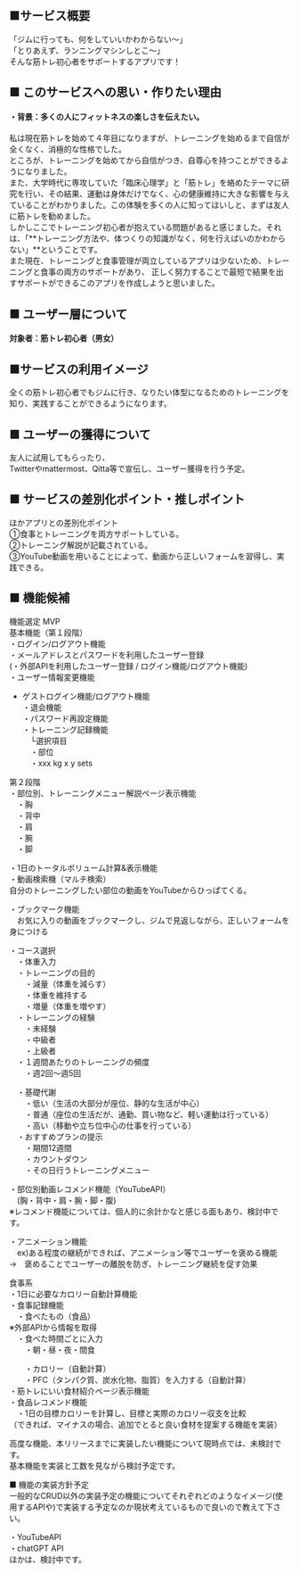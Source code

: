 ## ■サービス概要
「ジムに行っても、何をしていいかわからない〜」<br>
「とりあえず、ランニングマシンしとこ〜」<br>
そんな筋トレ初心者をサポートするアプリです！<br>


## ■ このサービスへの思い・作りたい理由
#### ・背景：多くの人にフィットネスの楽しさを伝えたい。

私は現在筋トレを始めて４年目になりますが、トレーニングを始めるまで自信が全くなく、消極的な性格でした。<br>
ところが、トレーニングを始めてから自信がつき、自尊心を持つことができるようになりました。<br>
また、大学時代に専攻していた「臨床心理学」と「筋トレ」を絡めたテーマに研究を行い、その結果、運動は身体だけでなく、心の健康維持に大きな影響を与えていることがわかりました。この体験を多くの人に知ってほいしと、まずは友人に筋トレを勧めました。<br>
しかしここでトレーニング初心者が抱えている問題があると感じました。それは、「**トレーニング方法や、体つくりの知識がなく、何を行えばいのかわからない」**ということです。<br>
また現在、トレーニングと食事管理が両立しているアプリは少ないため、トレーニングと食事の両方のサポートがあり、
正しく努力することで最短で結果を出すサポートができるこのアプリを作成しようと思いました。<br>


## ■ ユーザー層について
#### 対象者：筋トレ初心者（男女）

## ■サービスの利用イメージ
全くの筋トレ初心者でもジムに行き、なりたい体型になるためのトレーニングを知り、実践することができるようになります。<br>

## ■ ユーザーの獲得について
友人に試用してもらったり、<br>
Twitterやmattermost、Qitta等で宣伝し、ユーザー獲得を行う予定。<br>


## ■ サービスの差別化ポイント・推しポイント
ほかアプリとの差別化ポイント<br>
①食事とトレーニングを両方サポートしている。<br>
②トレーニング解説が記載されている。<br>
③YouTube動画を用いることによって、動画から正しいフォームを習得し、実践できる。<br>

## ■ 機能候補
機能選定 MVP<br>
基本機能（第１段階）<br>
・ログイン/ログアウト機能<br>
・メールアドレスとパスワードを利用したユーザー登録<br>
(・外部APIを利用したユーザー登録 / ログイン機能/ログアウト機能)<br>
・ユーザー情報変更機能<br>

- ゲストログイン機能/ログアウト機能<br>
・退会機能<br>
・パスワード再設定機能<br>
・トレーニング記録機能<br>
　└選択項目<br>
　・部位<br>
　・xxx kg x y sets<br>


第２段階<br>
・部位別、トレーニングメニュー解説ページ表示機能<br>
　・胸<br>
　・背中<br>
　・肩<br>
　・腕<br>
　・脚<br>

・1日のトータルボリューム計算&表示機能<br>
・動画検索機（マルチ検索）<br>
自分のトレーニングしたい部位の動画をYouTubeからひっぱてくる。<br>

・ブックマーク機能<br>
　お気に入りの動画をブックマークし、ジムで見返しながら、正しいフォームを身につける<br>

・コース選択<br>
　・体重入力<br>
　・トレーニングの目的<br>
　　・減量（体重を減らす）<br>
　　・体重を維持する<br>
　　・増量（体重を増やす）<br>
　・トレーニングの経験<br>
　　・未経験<br>
　　・中級者<br>
　　・上級者<br>
　・１週間あたりのトレーニングの頻度<br>
　　・週2回〜週5回<br>

　・基礎代謝<br>
　　・低い（生活の大部分が座位、静的な生活が中心）<br>
　　・普通（座位の生活だが、通勤、買い物など、軽い運動は行っている）<br>
　　・高い（移動や立ち位中心の仕事を行っている）<br>
　・おすすめプランの提示<br>
　　・期間12週間<br>
　　・カウントダウン<br>
　　・その日行うトレーニングメニュー<br>


・部位別動画レコメンド機能（YouTubeAPI）<br>
　(胸・背中・肩・腕・脚・腹)<br>
※レコメンド機能については、個人的に余計かなと感じる面もあり、検討中です。<br>

・アニメーション機能<br>
　ex)ある程度の継続ができれば、アニメーション等でユーザーを褒める機能<br>
→　褒めることでユーザーの離脱を防ぎ、トレーニング継続を促す効果<br>

食事系<br>
・1日に必要なカロリー自動計算機能<br>
・食事記録機能<br>
　・食べたもの（食品）<br>
※外部APIから情報を取得<br>
　・食べた時間ごとに入力<br>
　　・朝・昼・夜・間食<br>

　　・カロリー（自動計算）<br>
　　・PFC（タンパク質、炭水化物、脂質）を入力する（自動計算）<br>
・筋トレにいい食材紹介ページ表示機能<br>
・食品レコメンド機能<br>
　・1日の目標カロリーを計算し、目標と実際のカロリー収支を比較<br>
（できれば、マイナスの場合、追加でとると良い食材を提案する機能を実装）<br>


高度な機能、本リリースまでに実装したい機能について現時点では、未検討です。<br>
基本機能を実装と工数を見ながら検討予定です。<br>


■ 機能の実装方針予定<br>
一般的なCRUD以外の実装予定の機能についてそれぞれどのようなイメージ(使用するAPIや)で実装する予定なのか現状考えているもので良いので教えて下さい。<br>

・YouTubeAPI<br>
・chatGPT API<br>
ほかは、検討中です。<br>
